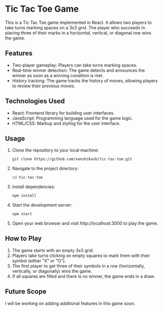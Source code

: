 # Tic Tac Toe Game

This is a Tic Tac Toe game implemented in React. It allows two players to take turns marking spaces on a 3x3 grid. The player who succeeds in placing three of their marks in a horizontal, vertical, or diagonal row wins the game.

## Features

- Two-player gameplay: Players can take turns marking spaces.
- Real-time winner detection: The game detects and announces the winner as soon as a winning condition is met.
- History tracking: The game tracks the history of moves, allowing players to review their previous moves.

## Technologies Used

- React: Frontend library for building user interfaces.
- JavaScript: Programming language used for the game logic.
- HTML/CSS: Markup and styling for the user interface.

## Usage

1. Clone the repository to your local machine:

   ```bash
   git clone https://github.com/vanshikash/tic-tac-toe.git
   ```

2. Navigate to the project directory:

   ```bash
   cd tic-tac-toe
   ```

3. Install dependencies:

   ```bash
   npm install
   ```

4. Start the development server:

   ```bash
   npm start
   ```

5. Open your web browser and visit http://localhost:3000 to play the game.

## How to Play

1. The game starts with an empty 3x3 grid.
2. Players take turns clicking on empty squares to mark them with their symbol (either "X" or "O").
3. The first player to get three of their symbols in a row (horizontally, vertically, or diagonally) wins the game.
4. If all squares are filled and there is no winner, the game ends in a draw.


## Future Scope
I will be working on adding additional features in this game soon.
